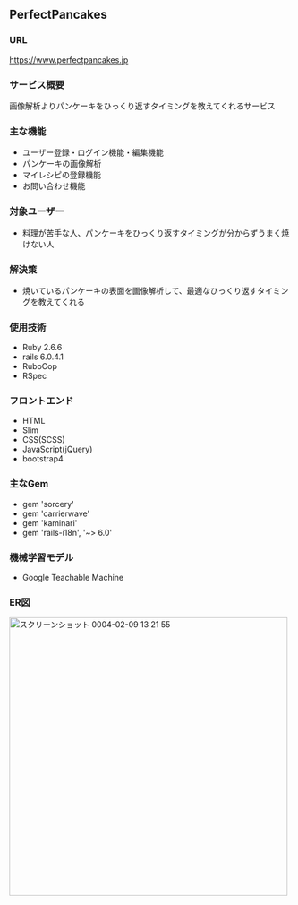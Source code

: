 ## PerfectPancakes

### URL
https://www.perfectpancakes.jp

### サービス概要
画像解析よりパンケーキをひっくり返すタイミングを教えてくれるサービス

### 主な機能
* ユーザー登録・ログイン機能・編集機能
* パンケーキの画像解析
* マイレシピの登録機能
* お問い合わせ機能

### 対象ユーザー
* 料理が苦手な人、パンケーキをひっくり返すタイミングが分からずうまく焼けない人

### 解決策
* 焼いているパンケーキの表面を画像解析して、最適なひっくり返すタイミングを教えてくれる

### 使用技術
* Ruby 2.6.6
* rails 6.0.4.1
* RuboCop
* RSpec

### フロントエンド
* HTML
* Slim
* CSS(SCSS)
* JavaScript(jQuery)
* bootstrap4

### 主なGem
* gem 'sorcery'
* gem 'carrierwave'
* gem 'kaminari'
* gem 'rails-i18n', '~> 6.0'

### 機械学習モデル
* Google Teachable Machine

### ER図
<img width="497" alt="スクリーンショット 0004-02-09 13 21 55" src="https://user-images.githubusercontent.com/85091885/153122089-3eae9ec0-8d51-434e-ae5d-554ae93bc92d.png">


